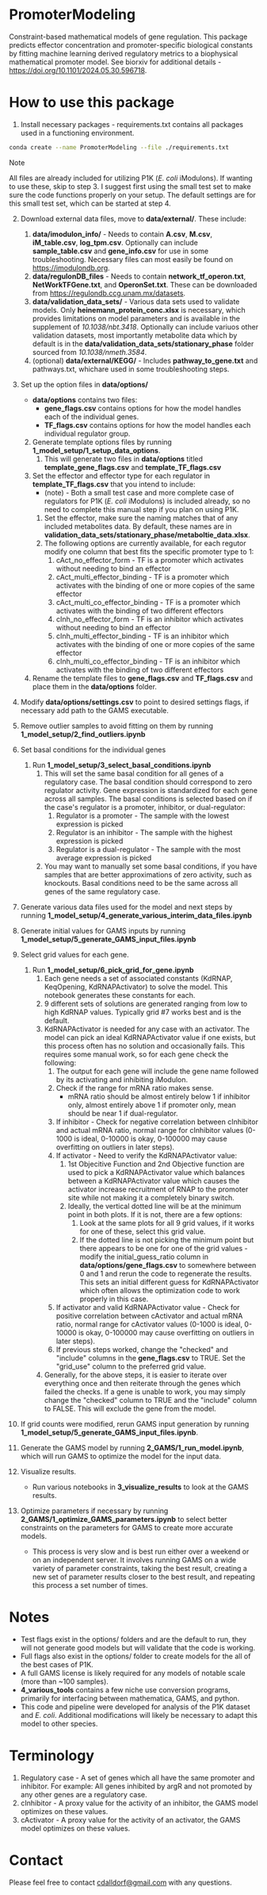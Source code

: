 # PromoterModeling
Constraint-based mathematical models of gene regulation. This package predicts effector concentration and promoter-specific biological constants by fitting machine learning derived regulatory metrics to a biophysical mathematical promoter model. See biorxiv for additional details - https://doi.org/10.1101/2024.05.30.596718. 

# How to use this package
1. Install necessary packages - requirements.txt contains all packages used in a functioning environment.
```sh
conda create --name PromoterModeling --file ./requirements.txt
```

> [!NOTE]
> All files are already included for utilizing P1K (*E. coli* iModulons). If wanting to use these, skip to step 3. I suggest first using the small test set to make sure the code functions properly on your setup. The default settings are for this small test set, which can be started at step 4.


2. Download external data files, move to **data/external/**. These include:
      1. **data/imodulon_info/** - Needs to contain **A.csv**, **M.csv**, **iM_table.csv**, **log_tpm.csv**. Optionally can include **sample_table.csv** and **gene_info.csv** for use in some troubleshooting. Necessary files can most easily be found on https://imodulondb.org.
    2. **data/regulonDB_files** - Needs to contain **network_tf_operon.txt**, **NetWorkTFGene.txt**, and **OperonSet.txt**. These can be downloaded from https://regulondb.ccg.unam.mx/datasets.
    3. **data/validation_data_sets/** - Various data sets used to validate models. Only **heinemann_protein_conc.xlsx** is necessary, which provides limitations on model parameters and is available in the supplement of *10.1038/nbt.3418*. Optionally can include variuos other validation datasets, most importantly metabolite data which by default is in the **data/validation_data_sets/stationary_phase** folder sourced from *10.1038/nmeth.3584*.
    4. (optional) **data/external/KEGG/** - Includes **pathway_to_gene.txt** and pathways.txt, whichare used in some troubleshooting steps.

3. Set up the option files in **data/options/**
    - **data/options** contains two files:
        - **gene_flags.csv** contains options for how the model handles each of the individual genes.
        - **TF_flags.csv** contains options for how the model handles each individual regulator group.
    2. Generate template options files by running **1_model_setup/1_setup_data_options**.
        1. This will generate two files in **data/options** titled **template_gene_flags.csv** and **template_TF_flags.csv**
    3. Set the effector and effector type for each regulator in **template_TF_flags.csv** that you intend to include:
        - (note) - Both a small test case and more complete case of regulators for P1K (*E. coli* iModulons) is included already, so no need to complete this manual step if you plan on using P1K.
        1. Set the effector, make sure the naming matches that of any included metabolites data. By default, these names are in **validation_data_sets/stationary_phase/metaboltie_data.xlsx**.
        2. The following options are currently available, for each regutor modify one column that best fits the specific promoter type to 1:
            1. cAct_no_effector_form - TF is a promoter which activates without needing to bind an effector
            2. cAct_multi_effector_binding - TF is a promoter which activates with the binding of one or more copies of the same effector
            3. cAct_multi_co_effector_binding - TF is a promoter which activates with the binding of two different effectors
            4. cInh_no_effector_form - TF is an inhibitor which activates without needing to bind an effector
            5. cInh_multi_effector_binding - TF is an inhibitor which activates with the binding of one or more copies of the same effector
            6. cInh_multi_co_effector_binding -  TF is an inhibitor which activates with the binding of two different effectors
    4. Rename the template files to **gene_flags.csv** and **TF_flags.csv** and place them in the **data/options** folder.

4. Modify **data/options/settings.csv** to point to desired settings flags, if necessary add path to the GAMS executable.

5. Remove outlier samples to avoid fitting on them by running **1_model_setup/2_find_outliers.ipynb**

6. Set basal conditions for the individual genes
    1. Run **1_model_setup/3_select_basal_conditions.ipynb**
        1. This will set the same basal condition for all genes of a regulatory case. The basal condition should correspond to zero regulator activity. Gene expression is standardized for each gene across all samples. The basal conditions is selected based on if the case's regulator is a promoter, inhibitor, or dual-regulator:
            1. Regulator is a promoter - The sample with the lowest expression is picked
            2. Regulator is an inhibitor - The sample with the highest expression is picked
            3. Regulator is a dual-regulator - The sample with the most average expression is picked
        2. You may want to manually set some basal conditions, if you have samples that are better approximations of zero activity, such as knockouts. Basal conditions need to be the same across all genes of the same regulatory case.

7. Generate various data files used for the model and next steps by running **1_model_setup/4_generate_various_interim_data_files.ipynb**

8. Generate initial values for GAMS inputs by running **1_model_setup/5_generate_GAMS_input_files.ipynb**

9. Select grid values for each gene.
    1. Run **1_model_setup/6_pick_grid_for_gene.ipynb**
        1. Each gene needs a set of associated constants (KdRNAP, KeqOpening, KdRNAPActivator) to solve the model. This notebook generates these constants for each.
        2. 9 different sets of solutions are generated ranging from low to high KdRNAP values. Typically grid #7 works best and is the default.
        3. KdRNAPActivator is needed for any case with an activator. The model can pick an ideal KdRNAPActivator value if one exists, but this process often has no solution and occasionally fails. This requires some manual work, so for each gene check the following:
            1. The output for each gene will include the gene name followed by its activating and inhibiting iModulon.
            2. Check if the range for mRNA ratio makes sense.
                - mRNA ratio should be almost entirely below 1 if inhibitor only, almost entirely above 1 if promoter only, mean should be near 1 if dual-regulator.
            3. If inhibitor - Check for negative correlation between cInhibitor and actual mRNA ratio, normal range for cInhibitor values (0-1000 is ideal, 0-10000 is okay, 0-100000 may cause overfitting on outliers in later steps).
            4. If activator - Need to verify the KdRNAPActivator value:
                1. 1st Objecitive Function and 2nd Objective function are used to pick a KdRNAPActivator value which balances between a KdRNAPActivator value which causes the activator increase recruitment of RNAP to the promoter site while not making it a completely binary switch.
                2. Ideally, the vertical dotted line will be at the minimum point in both plots. If it is not, there are a few options:
                    1. Look at the same plots for all 9 grid values, if it works for one of these, select this grid value.
                    2. If the dotted line is not picking the minimum point but there appears to be one for one of the grid values - modify the initial_guess_ratio column in **data/options/gene_flags.csv** to somewhere between 0 and 1 and rerun the code to regenerate the results. This sets an initial different guess for KdRNAPActivator which often allows the optimization code to work properly in this case.
            5. If activator and valid KdRNAPActivator value - Check for positive correlation between cActivator and actual mRNA ratio, normal range for cActivator values (0-1000 is ideal, 0-10000 is okay, 0-100000 may cause overfitting on outliers in later steps).
            6. If previous steps worked, change the "checked" and "include" columns in the **gene_flags.csv** to TRUE. Set the "grid_use" column to the preferred grid value.
        4. Generally, for the above steps, it is easier to iterate over everything once and then reiterate through the genes which failed the checks. If a gene is unable to work, you may simply change the "checked" column to TRUE and the "include" column to FALSE. This will exclude the gene from the model.

10. If grid counts were modified, rerun GAMS input generation by running **1_model_setup/5_generate_GAMS_input_files.ipynb**.

11. Generate the GAMS model by running **2_GAMS/1_run_model.ipynb**, which will run GAMS to optimize the model for the input data.

12. Visualize results.
    - Run various notebooks in **3_visualize_results** to look at the GAMS results.


13. Optimize parameters if necessary by running **2_GAMS/1_optimize_GAMS_parameters.ipynb** to select better constraints on the parameters for GAMS to create more accurate models.
    - This process is very slow and is best run either over a weekend or on an independent server. It involves running GAMS on a wide variety of parameter constraints, taking the best result, creating a new set of parameter results closer to the best result, and repeating this process a set number of times.


# Notes
- Test flags exist in the options/ folders and are the default to run, they will not generate good models but will validate that the code is working.
- Full flags also exist in the options/ folder to create models for the all of the best cases of P1K.
- A full GAMS license is likely required for any models of notable scale (more than ~100 samples).
- **4_various_tools** contains a few niche use conversion programs, primarily for interfacing between mathematica, GAMS, and python.
- This code and pipeline were developed for analysis of the P1K dataset and *E. coli*. Additional modifications will likely be necessary to adapt this model to other species.


# Terminology
1. Regulatory case - A set of genes which all have the same promoter and inhibitor. For example: All genes inhibited by argR and not promoted by any other genes are a regulatory case.
2. cInhibitor - A proxy value for the activity of an inhibitor, the GAMS model optimizes on these values.
3. cActivator - A proxy value for the activity of an activator, the GAMS model optimizes on these values.

# Contact
Please feel free to contact cdalldorf@gmail.com with any questions.